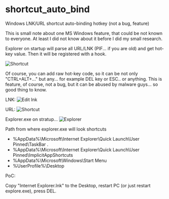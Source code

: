 # shortcut_auto_bind
Windows LNK/URL shortcut auto-binding hotkey (not a bug, feature)

This is small note about one MS Windows feature, that could be not known to everyone. At least I did not know about it before I did my small research.

Explorer on startup will parse all URL/LNK (PIF... if you are old) and get hot-key value. Then it will be registered with a hook.

![Shortcut](https://defcon-russia.ru/images/hotkey.png)

Of course, you can  add raw hot-key code, so it can be not only "CTRL+ALT+..." but any... for example DEL key or ESC.. or anything.
This is feature, of course, not a bug, but it can be abused by malware guys... so good thing to know.

LNK:
![Edit lnk](https://defcon-russia.ru/images/lnk_2e.png.png)

URL:
![Shortcut](https://defcon-russia.ru/images/url_46.png)

Explorer.exe on stratup...
![Explorer](https://defcon-russia.ru/images/explorer.png)

Path from where explorer.exe will look shortcuts

* %AppData%\Microsoft\Internet Explorer\Quick Launch\User Pinned\TaskBar .
* %AppData%\Microsoft\Internet Explorer\Quick Launch\User Pinned\ImplicitAppShortcuts
* %AppData%\Microsoft\Windows\Start Menu
* %UserProfile%\Desktop

PoC:

Copy "Internet Explorer.lnk" to the Desktop, restart PC (or just restart explore.exe), press DEL.
